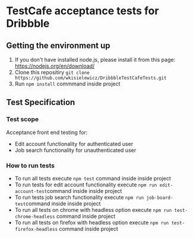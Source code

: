 # TestCafe acceptance tests for Dribbble

## Getting the environment up
1. If you don't have installed node.js, please install it from this page: https://nodejs.org/en/download/
2. Clone this repositiry  `git clone https://github.com/wkisielewicz/DribbbleTestCafeTests.git`
3. Run `npm install` commmand inside project

## Test Specification

### Test scope
Acceptance front end testing for:
 - Edit account functionality for authenticated user
 - Job search functionality for unauthenticated user

### How to run tests
- To run all tests execute `npm test` command inside inside project
- To run tests for edit account functionality execute `npm run edit-account-test`command inside inside project
- To run tests job search functionality execute `npm run job-board-test`command inside inside project
- To run all tests on chrome with headless option execute `npm run test-chrome-headless` command inside project
- To run all tests on firefox with headless option execute `npm run test-firefox-headless` command inside project
